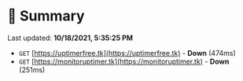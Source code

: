 # 📖 Summary
Last updated: **10/18/2021, 5:35:25 PM**

- `GET` [https://uptimerfree.tk](https://uptimerfree.tk) - **Down** (474ms)
- `GET` [https://monitoruptimer.tk](https://monitoruptimer.tk) - **Down** (251ms)

